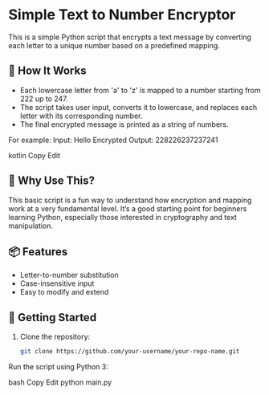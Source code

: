 # Simple Text to Number Encryptor

This is a simple Python script that encrypts a text message by converting each letter to a unique number based on a predefined mapping.

## 🔐 How It Works

- Each lowercase letter from 'a' to 'z' is mapped to a number starting from 222 up to 247.
- The script takes user input, converts it to lowercase, and replaces each letter with its corresponding number.
- The final encrypted message is printed as a string of numbers.

For example:
Input: Hello
Encrypted Output: 228226237237241

kotlin
Copy
Edit

## 🧠 Why Use This?

This basic script is a fun way to understand how encryption and mapping work at a very fundamental level. It’s a good starting point for beginners learning Python, especially those interested in cryptography and text manipulation.

## 📦 Features

- Letter-to-number substitution
- Case-insensitive input
- Easy to modify and extend

## 🚀 Getting Started

1. Clone the repository:
   ```bash
   git clone https://github.com/your-username/your-repo-name.git
Run the script using Python 3:

bash
Copy
Edit
python main.py
